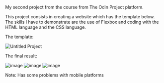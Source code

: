 My second project from the course from The Odin Project platform.

This project consists in creating a website which has the template below. The skills I have to demonstrate are the use of Flexbox and coding with the HTML language and the CSS language.

The template:

![Untitled Project](https://github.com/RalucaDavid/PetCaringHub/assets/117584603/ed725eb7-5eee-4969-8687-e047c334fda2)

The final result:

![image](https://github.com/RalucaDavid/PetCaringHub/assets/117584603/bc477c26-aafd-4a5a-b7bd-59cf3d076f3f)
![image](https://github.com/RalucaDavid/PetCaringHub/assets/117584603/5dbb761e-681d-411d-9368-b9def9013075)
![image](https://github.com/RalucaDavid/PetCaringHub/assets/117584603/75da6ece-9621-4f4b-93c7-36398c0b7efd)

Note: Has some problems with mobile platforms

